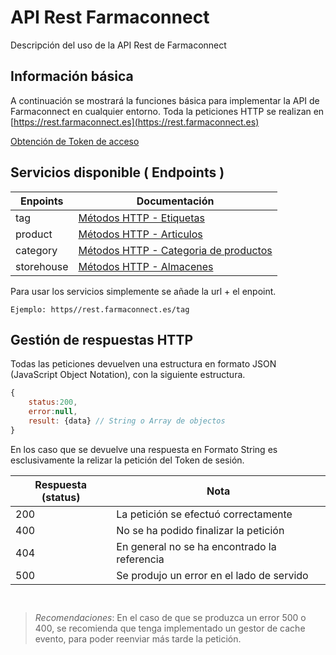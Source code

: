 # API Rest Farmaconnect
Descripción del uso de la API Rest de Farmaconnect

## Información básica
A continuación se mostrará la funciones básica para implementar la API de Farmaconnect en cualquier entorno. Toda la peticiones HTTP se realizan en [https://rest.farmaconnect.es](https://rest.farmaconnect.es)

[Obtención de Token de acceso](/lang/es/token.md)


## Servicios disponible ( Endpoints )

Enpoints                    | Documentación                                             |
------------------------    | ------------------------                                  |
tag                         | [Métodos HTTP - Etiquetas](/lang/es/tag.md)               |
product                     | [Métodos HTTP - Articulos](/lang/es/product.md)           |
category                    | [Métodos HTTP - Categoria de productos ](/lang/es/category.md)  |
storehouse                  | [Métodos HTTP - Almacenes](/lang/es/storehouse.md)        |

Para usar los servicios simplemente se añade la url + el enpoint.

`Ejemplo: https//rest.farmaconnect.es/tag`

## Gestión de respuestas HTTP
Todas las peticiones devuelven una estructura en formato JSON (JavaScript Object Notation), con la siguiente estructura.

```javascript
{
    status:200,
    error:null,
    result: {data} // String o Array de objectos
}
```

En los caso que se devuelve una respuesta en Formato String es esclusivamente la relizar la petición del Token de sesión.

Respuesta (status)                  | Nota                      |
------------------------    | ------------------------  |
200 | La petición se efectuó correctamente|
400 | No se ha podido finalizar la petición |
404 | En general no se ha encontrado la referencia |
500 | Se produjo un error en el lado de servido |

` `
> *Recomendaciones*: En el caso de que se produzca un error 500 o 400, se recomienda que tenga implementado un gestor de cache evento, para poder reenviar más tarde la petición.
